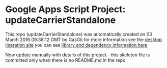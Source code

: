 # Google Apps Script Project: updateCarrierStandalone
This repo (updateCarrierStandalone) was automatically created on 03 March 2016 09:38:12 GMT by GasGit
for more information see the [desktop liberation site](https://ramblings.mcpher.com/drive-sdk-and-github/getting-your-apps-scripts-to-github/ "desktop liberation")
you can see [library and dependency information here](dependencies.md)

Now update manually with details of this project - this skeleton file is committed only when there is no README.md in the repo.
